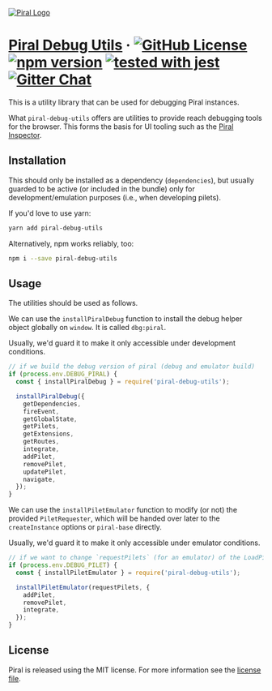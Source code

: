 [![Piral Logo](https://github.com/smapiot/piral/raw/main/docs/assets/logo.png)](https://piral.io)

# [Piral Debug Utils](https://piral.io) &middot; [![GitHub License](https://img.shields.io/badge/license-MIT-blue.svg)](https://github.com/smapiot/piral/blob/main/LICENSE) [![npm version](https://img.shields.io/npm/v/piral-debug-utils.svg?style=flat)](https://www.npmjs.com/package/piral-debug-utils) [![tested with jest](https://img.shields.io/badge/tested_with-jest-99424f.svg)](https://jestjs.io) [![Gitter Chat](https://badges.gitter.im/gitterHQ/gitter.png)](https://gitter.im/piral-io/community)

This is a utility library that can be used for debugging Piral instances.

What `piral-debug-utils` offers are utilities to provide reach debugging tools for the browser. This forms the basis for UI tooling such as the [Piral Inspector](https://github.com/smapiot/piral-inspector).

## Installation

This should only be installed as a dependency (`dependencies`), but usually guarded to be active (or included in the bundle) only for development/emulation purposes (i.e., when developing pilets).

If you'd love to use yarn:

```sh
yarn add piral-debug-utils
```

Alternatively, npm works reliably, too:

```sh
npm i --save piral-debug-utils
```

## Usage

The utilities should be used as follows.

We can use the `installPiralDebug` function to install the debug helper object globally on `window`. It is called `dbg:piral`.

Usually, we'd guard it to make it only accessible under development conditions.

```js
// if we build the debug version of piral (debug and emulator build)
if (process.env.DEBUG_PIRAL) {
  const { installPiralDebug } = require('piral-debug-utils');

  installPiralDebug({
    getDependencies,
    fireEvent,
    getGlobalState,
    getPilets,
    getExtensions,
    getRoutes,
    integrate,
    addPilet,
    removePilet,
    updatePilet,
    navigate,
  });
}
```

We can use the `installPiletEmulator` function to modify (or not) the provided `PiletRequester`, which will be handed over later to the `createInstance` options or `piral-base` directly.

Usually, we'd guard it to make it only accessible under emulator conditions.

```js
// if we want to change `requestPilets` (for an emulator) of the LoadPiletsOptions
if (process.env.DEBUG_PILET) {
  const { installPiletEmulator } = require('piral-debug-utils');

  installPiletEmulator(requestPilets, {
    addPilet,
    removePilet,
    integrate,
  });
}
```

## License

Piral is released using the MIT license. For more information see the [license file](./LICENSE).
